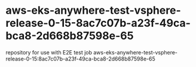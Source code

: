 # aws-eks-anywhere-test-vsphere-release-0-15-8ac7c07b-a23f-49ca-bca8-2d668b87598e-65
repository for use with E2E test job aws-eks-anywhere-test-vsphere-release-0-15:8ac7c07b-a23f-49ca-bca8-2d668b87598e-65
